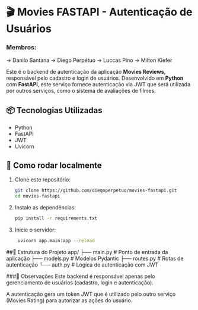 # 🎬 Movies FASTAPI - Autenticação de Usuários

### Membros:
-> Danilo Santana
-> Diego Perpétuo
-> Luccas Pino
-> Milton Kiefer

Este é o backend de autenticação da aplicação **Movies Reviews**, responsável pelo cadastro e login de usuários. Desenvolvido em **Python** com **FastAPI**, este serviço fornece autenticação via JWT que será utilizada por outros serviços, como o sistema de avaliações de filmes.

## 📦 Tecnologias Utilizadas
- Python
- FastAPI
- JWT
- Uvicorn

## 🚀 Como rodar localmente

1. Clone este repositório:
   ```bash
   git clone https://github.com/diegoperpetuo/movies-fastapi.git
   cd movies-fastapi

2. Instale as dependências:
   ```bash
   pip install -r requirements.txt

3. Inicie o servidor:
   ```bash
    uvicorn app.main:app --reload


##📂 Estrutura do Projeto
  app/
  ├── main.py         # Ponto de entrada da aplicação
  ├── models.py       # Modelos Pydantic
  ├── routes.py       # Rotas de autenticação
  └── auth.py         # Lógica de autenticação com JWT

  
###📌 Observações
Este backend é responsável apenas pelo gerenciamento de usuários (cadastro, login e autenticação).

A autenticação gera um token JWT que é utilizado pelo outro serviço (Movies Rating) para autorizar as ações do usuário.
